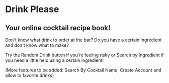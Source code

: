 # Drink Please

## Your online cocktail recipe book!

Don't know what drink to order at the bar? Do you have a certain ingredient and don't know what to make?

Try the Random Drink button if you're feeling risky or Search by Ingredient if you need a little help using a certain ingredient! 

(More features to be added: Search By Cocktail Name, Create Account and allow to favorite drinks)